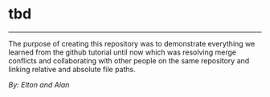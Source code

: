 # tbd
---
The purpose of creating this repository was to demonstrate everything we learned from the github tutorial until now which was resolving merge conflicts and collaborating with other people on the same repository and linking relative and absolute file paths.

*By: Elton and Alan*
